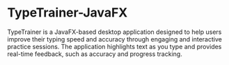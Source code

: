 # TypeTrainer-JavaFX
TypeTrainer is a JavaFX-based desktop application designed to help users improve their typing speed and accuracy through engaging and interactive practice sessions. The application highlights text as you type and provides real-time feedback, such as accuracy and progress tracking.
